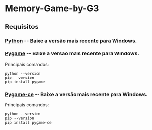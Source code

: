 # Memory-Game-by-G3

## Requisitos
### [Python](https://www.python.org/downloads/) -- Baixe a versão mais recente para Windows.
### [Pygame](https://pypi.org/project/pygame/) -- Baixe a versão mais recente para Windows.
Principais comandos:
```
python --version
pip --version
pip install pygame 
```
### [Pygame-ce](https://pypi.org/project/pygame-ce/) -- Baixe a versão mais recente para Windows.
Principais comandos:
```
python --version
pip --version
pip install pygame-ce
```

